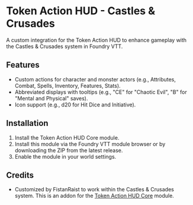 # Token Action HUD - Castles & Crusades

A custom integration for the Token Action HUD to enhance gameplay with the Castles & Crusades system in Foundry VTT.

## Features
- Custom actions for character and monster actors (e.g., Attributes, Combat, Spells, Inventory, Features, Stats).
- Abbreviated displays with tooltips (e.g., "CE" for "Chaotic Evil", "B" for "Mental and Physical" saves).
- Icon support (e.g., d20 for Hit Dice and Initiative).

## Installation
1. Install the Token Action HUD Core module.
2. Install this module via the Foundry VTT module browser or by downloading the ZIP from the latest release.
3. Enable the module in your world settings.

## Credits
- Customized by FistanRaist to work within the Castles & Crusades system.
This is an addon for the [Token Action HUD Core](https://github.com/Larkinabout/fvtt-token-action-hud-core) module.